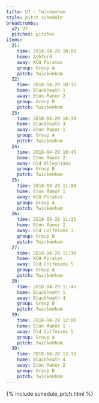 ```yaml
---
title: U7 - Twickenham
style: pitch_schedule
breadcrumbs:
  u7: U7
  pitches: pitches
items:
  21:
    time: 2018-04-29 10:00
    home: Ashford
    away: KCH Pirates
    group: Group A
    pitch: Twickenham
  22:
    time: 2018-04-29 10:15
    home: Blackheath 1
    away: Eton Manor 2
    group: Group B
    pitch: Twickenham
  23:
    time: 2018-04-29 10:30
    home: Blackheath 3
    away: Eton Manor 1
    group: Group A
    pitch: Twickenham
  24:
    time: 2018-04-29 10:45
    home: Eton Manor 2
    away: Old Alleynians
    group: Group B
    pitch: Twickenham
  25:
    time: 2018-04-29 11:00
    home: Eton Manor 1
    away: KCH Pirates
    group: Group A
    pitch: Twickenham
  26:
    time: 2018-04-29 11:15
    home: Eton Manor 2
    away: Old Colfeians 3
    group: Group B
    pitch: Twickenham
  27:
    time: 2018-04-29 11:30
    home: KCH Pirates
    away: Old Colfeians 5
    group: Group A
    pitch: Twickenham
  28:
    time: 2018-04-29 11:45
    home: Blackheath 1
    away: Blackheath 4
    group: Group B
    pitch: Twickenham
  29:
    time: 2018-04-29 12:00
    home: Eton Manor 1
    away: Old Colfeians 5
    group: Group A
    pitch: Twickenham
  30:
    time: 2018-04-29 12:15
    home: Blackheath 4
    away: Eton Manor 2
    group: Group B
    pitch: Twickenham
---
```


{% include schedule_pitch.html %}
